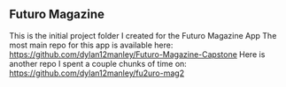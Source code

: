 ## Futuro Magazine
This is the initial project folder I created for the Futuro Magazine App
The most main repo for this app is available here: https://github.com/dylan12manley/Futuro-Magazine-Capstone
Here is another repo I spent a couple chunks of time on: https://github.com/dylan12manley/fu2uro-mag2
